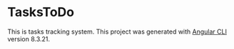 
# TasksToDo

This is tasks tracking system.
This project was generated with [Angular CLI](https://github.com/angular/angular-cli) version 8.3.21.


